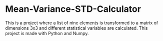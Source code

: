 # Mean-Variance-STD-Calculator
This is a project where a list of nine elements is transformed to a matrix of dimensions 3x3 and different statistical variables are calculated. 
This project is made with Python and Numpy.

